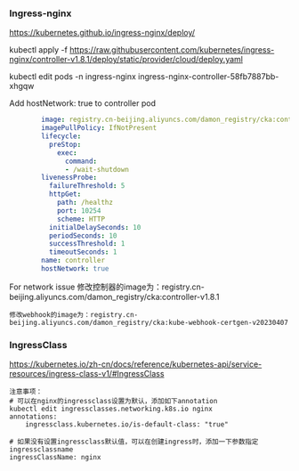 
### Ingress-nginx

https://kubernetes.github.io/ingress-nginx/deploy/


kubectl apply -f https://raw.githubusercontent.com/kubernetes/ingress-nginx/controller-v1.8.1/deploy/static/provider/cloud/deploy.yaml

kubectl edit pods -n ingress-nginx ingress-nginx-controller-58fb7887bb-xhgqw

Add hostNetwork: true to controller pod

```yaml
        image: registry.cn-beijing.aliyuncs.com/damon_registry/cka:controller-v1.8.1 
        imagePullPolicy: IfNotPresent
        lifecycle:
          preStop:
            exec:
              command:
              - /wait-shutdown
        livenessProbe:
          failureThreshold: 5
          httpGet:
            path: /healthz
            port: 10254
            scheme: HTTP
          initialDelaySeconds: 10
          periodSeconds: 10
          successThreshold: 1
          timeoutSeconds: 1
        name: controller
        hostNetwork: true
```

For network issue
	修改控制器的image为：registry.cn-beijing.aliyuncs.com/damon_registry/cka:controller-v1.8.1
	
	修改webhook的image为：registry.cn-beijing.aliyuncs.com/damon_registry/cka:kube-webhook-certgen-v20230407


### IngressClass 
https://kubernetes.io/zh-cn/docs/reference/kubernetes-api/service-resources/ingress-class-v1/#IngressClass
```
注意事项：
# 可以在nginx的ingressclass设置为默认，添加如下annotation
kubectl edit ingressclasses.networking.k8s.io nginx
annotations:
    ingressclass.kubernetes.io/is-default-class: "true"

# 如果没有设置ingressclass默认值，可以在创建ingress时，添加一下参数指定ingressclassname
ingressClassName: nginx
```
